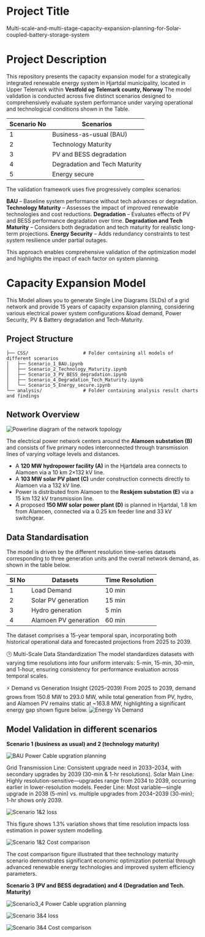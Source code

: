 # Project Title

 Multi-scale-and-multi-stage-capacity-expansion-planning-for-Solar-coupled-battery-storage-system

# Project Description

This repository presents the capacity expansion model for a strategically integrated renewable energy system in Hjartdal municipality, located in Upper Telemark within **Vestfold og Telemark county, Norway**
The model validation is conducted across five distinct scenarios designed to comprehensively evaluate system performance under varying operational and technological conditions shown in the Table.

| **Scenario No** | **Scenarios**                      |
|-----------------|------------------------------------|
| 1               | Business-as-usual (BAU)            |
| 2               | Technology Maturity                |
| 3               | PV and BESS degradation            |
| 4               | Degradation and Tech Maturity      |
| 5               | Energy secure                      |

The validation framework uses five progressively complex scenarios:

**BAU** – Baseline system performance without tech advances or degradation.
**Technology Maturity** – Assesses the impact of improved renewable technologies and cost reductions.
**Degradation** – Evaluates effects of PV and BESS performance degradation over time.
**Degradation and Tech Maturity** – Considers both degradation and tech maturity for realistic long-term projections.
**Energy Security** – Adds redundancy constraints to test system resilience under partial outages.

This approach enables comprehensive validation of the optimization model and highlights the impact of each factor on system planning.

# Capacity Expansion Model

This Model allows you to generate Single Line Diagrams (SLDs) of a grid network and provide 15 years of capacity expansion planning, considering various electrical power system configurations &load demand, Power Security, PV & Battery degradation and Tech-Maturity.

## Project Structure

```
├── CSS/                    # Folder containing all models of different scenarios
│   ├── Scenario_1_BAU.ipynb
│   ├── Scenario_2_Technology_Maturity.ipynb
│   ├── Scenario_3_PV_BESS_degradation.ipynb
│   ├── Scenario_4_Degradation_Tech_Maturity.ipynb
│   └── Scenario_5_Energy_secure.ipynb
└── analysis/               # Folder containing analysis result charts and findings
```
## Network Overview

![Powerline diagram of the network topology](Analysis/power_line_diagram.png)

The electrical power network centers around the **Alamoen substation (B)** and consists of five primary nodes interconnected through transmission lines of varying voltage levels and distances.

- A **120 MW hydropower facility (A)** in the Hjartdøla area connects to Alamoen via a 10 km 2×132 kV line.
- A **103 MW solar PV plant (C)** under construction connects directly to Alamoen via a 132 kV line.
- Power is distributed from Alamoen to the **Reskjem substation (E)** via a 15 km 132 kV transmission line.
- A proposed **150 MW solar power plant (D)** is planned in Hjartdal, 1.8 km from Alamoen, connected via a 0.25 km feeder line and 33 kV switchgear.

## Data Standardisation
The model is driven by the different resolution time-series datasets corresponding to three generation units and the overall network demand, as shown in the table below.

| **Sl No** | **Datasets**            | **Time Resolution** |
|-----------|--------------------------|----------------------|
| 1         | Load Demand              | 10 min               |
| 2         | Solar PV generation      | 15 min               |
| 3         | Hydro generation         | 5 min                |
| 4         | Alamoen PV generation    | 60 min               |


The dataset comprises a 15-year temporal span, incorporating both historical operational data and forecasted projections from 2025 to 2039.

🕒 Multi-Scale Data Standardization
The model standardizes datasets with varying time resolutions into four uniform intervals: 5-min, 15-min, 30-min, and 1-hour, ensuring consistency for performance evaluation across temporal scales.

⚡ Demand vs Generation Insight (2025–2039)
From 2025 to 2039, demand grows from 150.8 MW to 293.0 MW, while total generation from PV, hydro, and Alamoen PV remains static at ~163.8 MW, highlighting a significant energy gap shown figure below.
![Energy Vs Demand](Analysis/electricity_demand_vs_generation_grayscale.png)

## Model Validation in different scenarios

**Scenario 1 (business as usual) and 2 (technology maturity)**

![BAU Power Cable upgration planning](Analysis/BAU_Power_cable_upgration.png)

Grid Transmission Line: Consistent upgrade need in 2033–2034, with secondary upgrades by 2039 (30-min & 1-hr resolutions).
Solar Main Line: Highly resolution-sensitive—upgrades range from 2034 to 2039, occurring earlier in lower-resolution models.
Feeder Line: Most variable—single upgrade in 2038 (5-min) vs. multiple upgrades from 2034–2039 (30-min); 1-hr shows only 2039.

![Scenario 1&2 loss](Analysis/scenario1_2_loss.png)

This figure shows 1.3% variation shows that time resolution impacts loss estimation in power system modelling.

![Scenario 1&2 Cost comparison](Analysis/Cost_contribution_scenario_1_2.png)

The cost comparison figure illustrated that thee technology maturity scenario demonstrates significant economic optimization potential through advanced renewable energy technologies and improved system efficiency parameters.

**Scenario 3 (PV and BESS degradation) and 4 (Degradation and Tech. Maturity)**

![Scenario3_4 Power Cable upgration planning](Analysis/power_cable_upgradtion_scenario_3_4.png)

![Scenario 3&4 loss](Analysis/Scenario_3_4_power_losses.png)

![Scenario 3&4 Cost comparison](Analysis/Cost_comparison_scenario_3_4.png)
